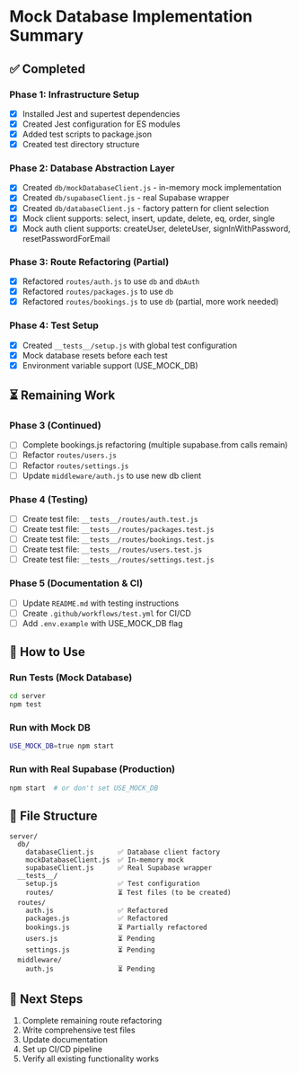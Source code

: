 # Mock Database Implementation Summary

## ✅ Completed

### Phase 1: Infrastructure Setup
- [x] Installed Jest and supertest dependencies
- [x] Created Jest configuration for ES modules
- [x] Added test scripts to package.json
- [x] Created test directory structure

### Phase 2: Database Abstraction Layer
- [x] Created `db/mockDatabaseClient.js` - in-memory mock implementation
- [x] Created `db/supabaseClient.js` - real Supabase wrapper
- [x] Created `db/databaseClient.js` - factory pattern for client selection
- [x] Mock client supports: select, insert, update, delete, eq, order, single
- [x] Mock auth client supports: createUser, deleteUser, signInWithPassword, resetPasswordForEmail

### Phase 3: Route Refactoring (Partial)
- [x] Refactored `routes/auth.js` to use `db` and `dbAuth`
- [x] Refactored `routes/packages.js` to use `db`
- [x] Refactored `routes/bookings.js` to use `db` (partial, more work needed)

### Phase 4: Test Setup
- [x] Created `__tests__/setup.js` with global test configuration
- [x] Mock database resets before each test
- [x] Environment variable support (USE_MOCK_DB)

## ⏳ Remaining Work

### Phase 3 (Continued)
- [ ] Complete bookings.js refactoring (multiple supabase.from calls remain)
- [ ] Refactor `routes/users.js`
- [ ] Refactor `routes/settings.js`
- [ ] Update `middleware/auth.js` to use new db client

### Phase 4 (Testing)
- [ ] Create test file: `__tests__/routes/auth.test.js`
- [ ] Create test file: `__tests__/routes/packages.test.js`
- [ ] Create test file: `__tests__/routes/bookings.test.js`
- [ ] Create test file: `__tests__/routes/users.test.js`
- [ ] Create test file: `__tests__/routes/settings.test.js`

### Phase 5 (Documentation & CI)
- [ ] Update `README.md` with testing instructions
- [ ] Create `.github/workflows/test.yml` for CI/CD
- [ ] Add `.env.example` with USE_MOCK_DB flag

## 🎯 How to Use

### Run Tests (Mock Database)
```bash
cd server
npm test
```

### Run with Mock DB
```bash
USE_MOCK_DB=true npm start
```

### Run with Real Supabase (Production)
```bash
npm start  # or don't set USE_MOCK_DB
```

## 📁 File Structure

```
server/
  db/
    databaseClient.js      ✅ Database client factory
    mockDatabaseClient.js  ✅ In-memory mock
    supabaseClient.js      ✅ Real Supabase wrapper
  __tests__/
    setup.js               ✅ Test configuration
    routes/                ⏳ Test files (to be created)
  routes/
    auth.js                ✅ Refactored
    packages.js            ✅ Refactored
    bookings.js            ⏳ Partially refactored
    users.js               ⏳ Pending
    settings.js            ⏳ Pending
  middleware/
    auth.js                ⏳ Pending
```

## 🔄 Next Steps

1. Complete remaining route refactoring
2. Write comprehensive test files
3. Update documentation
4. Set up CI/CD pipeline
5. Verify all existing functionality works

